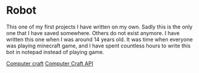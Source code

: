 # Robot

This one of my first projects I have written on my own. Sadly this is the only one that I have saved somewhere. Others do not exist anymore.
I have written this one when I was around 14 years old. It was time when everyone was playing minecraft game, and I have spent countless hours to write this bot in notepad instead of playing game. 

[Computer craft](https://github.com/dan200/ComputerCraft)
[Computer Craft API](http://computercraft.info/wiki/Turtle_(API))
